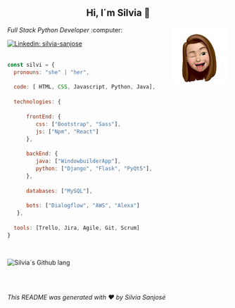 <h2 align='center'> Hi, I´m Silvia 👋 </h2>
<img align='right'src="icons/silvi.webp"  width="130px"/>

<p><em>Full Stack Python Developer</em>  :computer:</p>


[![Linkedin: silvia-sanjose](https://img.shields.io/badge/-silviasanjose-blue?style=flat-square&logo=Linkedin&logoColor=white&link=https://www.linkedin.com/in/silvia-sanjose/)](https://www.linkedin.com/in/silvia-sanjose)
</br>
</br>

```javascript
const silvi = {
  pronouns: "she" | "her",
  
  code: [ HTML, CSS, Javascript, Python, Java],
  
  technologies: {
  
      frontEnd: {
         css: ["Bootstrap", "Sass"], 
         js: ["Npm", "React"]
      },
      
      backEnd: {
         java: ["WindowbuilderApp"],
         python: ["Django", "Flask", "PyQt5"],
      },
      
      databases: ["MySQL"],
      
      bots: ["Dialogflow", "AWS", "Alexa"]
   },
   
  tools: [Trello, Jira, Agile, Git, Scrum]
}
```
</br>

![Silvia´s Github lang](https://github-readme-stats.vercel.app/api/top-langs/?username=SilviaSanjose&theme=jolly&layout=compact)

</br></br>

<em>This README was generated with ❤️ by Silvia Sanjosé</em>


<!--
COMMENT
*Linkedin círculo:
<a href="https://www.linkedin.com/in/silvia-sanjose" target="blank"><img align="left" src="icons/Linkedin.png" alt="SilviaSanjose Linkedin" width="22px" /></a>

*Cuadro con imagen/enlacea perfil (colaborador):
<kbd><a href="https://github.com/SilviaSanjose"><img src="https://avatars.githubusercontent.com/u/22518181?v=4" title="SilviaSanjose" width="60" height="60"></a></kbd>


challenge: "I'm working towards being able to run a marathon.", 
challenge: "I am doing the #100DaysOfCode challenge focused on react and typescript"

---  para linea entera
-->


